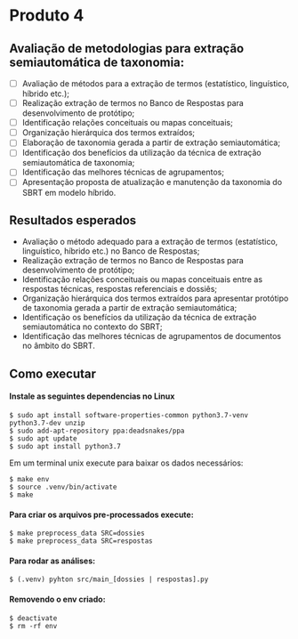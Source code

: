 # Produto 4

## Avaliação de metodologias para extração semiautomática de taxonomia:

- [ ] Avaliação de métodos para a extração de termos (estatístico, linguístico, híbrido etc.);
- [ ] Realização extração de termos no Banco de Respostas para desenvolvimento de protótipo;
- [ ] Identificação relações conceituais ou mapas conceituais;
- [ ] Organização hierárquica dos termos extraídos;
- [ ] Elaboração de taxonomia gerada a partir de extração semiautomática;
- [ ] Identificação dos benefícios da utilização da técnica de extração semiautomática de taxonomia;
- [ ] Identificação das melhores técnicas de agrupamentos;
- [ ] Apresentação proposta de atualização e manutenção da taxonomia do SBRT em modelo híbrido.

## Resultados esperados

- Avaliação o método adequado para a extração de termos (estatístico, linguístico, híbrido etc.) no Banco de Respostas;
- Realização extração de termos no Banco de Respostas para desenvolvimento de protótipo;
- Identificação relações conceituais ou mapas conceituais entre as respostas técnicas, respostas referenciais e dossiês;
- Organização hierárquica dos termos extraídos para apresentar protótipo de taxonomia gerada a partir de extração semiautomática;
- Identificação os benefícios da utilização da técnica de extração semiautomática no contexto do SBRT;
- Identificação das melhores técnicas de agrupamentos de documentos no âmbito do SBRT.

## Como executar

#### Instale as seguintes dependencias no Linux

```
$ sudo apt install software-properties-common python3.7-venv python3.7-dev unzip
$ sudo add-apt-repository ppa:deadsnakes/ppa
$ sudo apt update
$ sudo apt install python3.7
```

Em um terminal unix execute para baixar os dados necessários:

```
$ make env
$ source .venv/bin/activate
$ make
```

#### Para criar os arquivos pre-processados execute:

```
$ make preprocess_data SRC=dossies
$ make preprocess_data SRC=respostas
```

#### Para rodar as análises:

```
$ (.venv) pyhton src/main_[dossies | respostas].py
```

#### Removendo o env criado:

```
$ deactivate
$ rm -rf env
```
